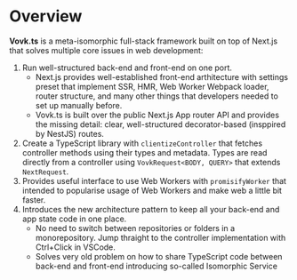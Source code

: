 # Overview 

<!--

Getting Started
Vovk Architecture
Clientize Controller
  Regular Request
  Streaming Request
Validation
Worker
  Getting started
  Clientize and Workers

-->


**Vovk.ts** is a meta-isomorphic full-stack framework built on top of Next.js that solves multiple core issues in web development:

1. Run well-structured back-end and front-end on one port. 
    - Next.js provides well-established front-end arthitecture with settings preset that implement SSR, HMR, Web Worker Webpack loader, router structure, and many other things that developers needed to set up manually before.
    - Vovk.ts is built over the public Next.js App router API and provides the missing detail: clear, well-structured decorator-based (insppired by NestJS) routes.
1. Create a TypeScript library with `clientizeController` that fetches controller methods using their types and metadata. Types are read directly from a controller using `VovkRequest<BODY, QUERY>` that extends `NextRequest`.
1. Provides useful interface to use Web Workers with `promisifyWorker` that intended to popularise usage of Web Workers and make web a little bit faster.
1. Introduces the new architecture pattern to keep all your back-end and app state code in one place.
    - No need to switch between repositories or folders in a monorepository. Jump thraight to the controller implementation with Ctrl+Click in VSCode.
    - Solves very old problem on how to share TypeScript code between back-end and front-end introducing so-called Isomorphic Service

